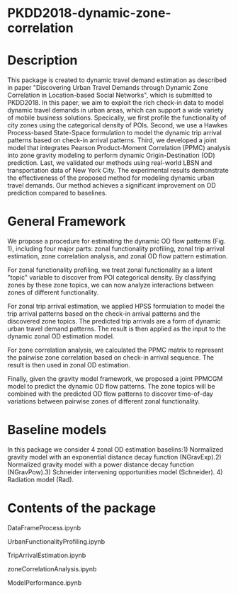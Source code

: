 # PKDD2018-dynamic-zone-correlation
# Description

This package is created to dynamic travel demand estimation as described in paper "Discovering Urban Travel Demands through
Dynamic Zone Correlation in Location-based Social Networks", which is submitted to PKDD2018. In this paper, we aim to exploit the rich check-in data to model dynamic travel demands in urban areas, which can support a wide variety of mobile business solutions. Specically, we first profile the functionality of city zones using the categorical density of POIs. Second, we use a Hawkes Process-based State-Space formulation to model the dynamic trip arrival patterns based on check-in arrival patterns. Third, we developed a joint model that integrates Pearson Product-Moment Correlation (PPMC) analysis into zone gravity modeling to perform dynamic Origin-Destination (OD) prediction. Last, we validated our methods using real-world LBSN and transportation data of New York City. The experimental results demonstrate the effectiveness of the proposed method for modeling dynamic urban travel demands. Our method achieves a significant improvement on OD prediction compared to baselines.

# General Framework
We propose a procedure for estimating the dynamic OD flow patterns (Fig. 1), including four major parts: zonal functionality profiling, zonal trip arrival estimation, zone correlation analysis, and zonal OD flow pattern estimation.

For zonal functionality profiling, we treat zonal functionality as a latent "topic" variable to discover from POI categorical density. By classifying zones by these zone topics, we can now analyze interactions between zones of different functionality.

For zonal trip arrival estimation, we applied HPSS formulation to model the trip arrival patterns based on the check-in arrival patterns and the discovered zone topics. The predicted trip arrivals are a form of dynamic urban travel demand patterns. The result is then applied as the input to the dynamic zonal OD estimation model.

For zone correlation analysis, we calculated the PPMC matrix to represent the pairwise zone correlation based on check-in arrival sequence. The result is then used in zonal OD estimation.

Finally, given the gravity model framework, we proposed a joint PPMCGM model to predict the dynamic OD flow patterns. The zone topics will be combined with the predicted OD flow patterns to discover time-of-day variations between pairwise zones of different zonal functionality.

# Baseline models
In this package we consider 4 zonal OD estimation baselins:1) Normalized gravity model with an exponential distance decay function (NGravExp).2) Normalized gravity model with a power distance decay function (NGravPow).3) Schneider intervening opportunities model (Schneider). 4) Radiation model (Rad).

# Contents of the package

DataFrameProcess.ipynb

UrbanFunctionalityProfiling.ipynb

TripArrivalEstimation.ipynb

zoneCorrelationAnalysis.ipynb

ModelPerformance.ipynb
